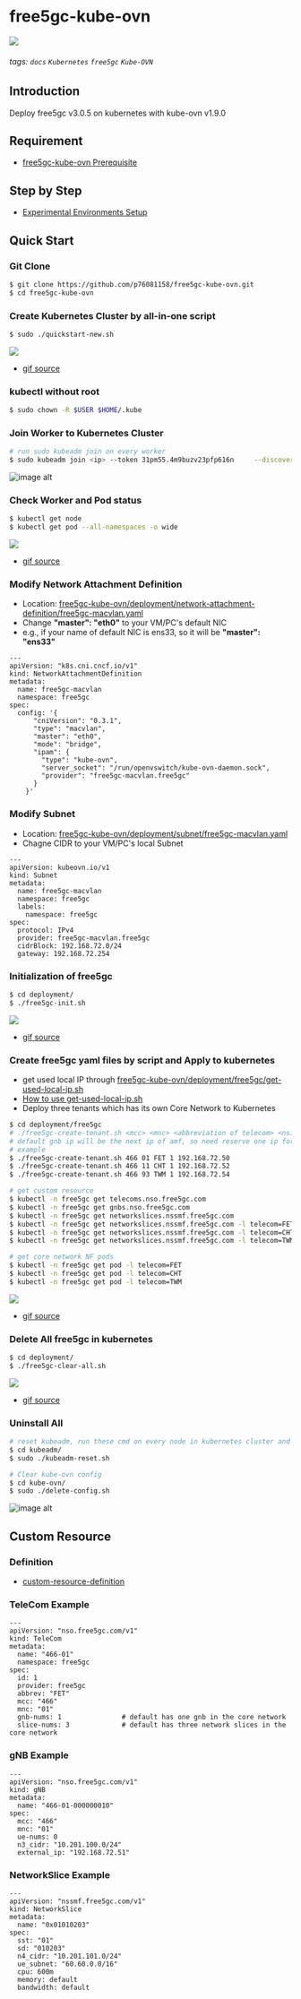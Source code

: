 # free5gc-kube-ovn

![](https://i.imgur.com/wy0NI6X.png)

###### tags: `docs` `Kubernetes` `free5gc` `Kube-OVN`

## Introduction

Deploy free5gc v3.0.5 on kubernetes with kube-ovn v1.9.0

## Requirement

* [free5gc-kube-ovn Prerequisite](https://hackmd.io/@Vcx/HytNUJwS_)

## Step by Step

* [Experimental Environments Setup](https://vcx1127.notion.site/Experimental-Environments-Setup-667b870808b14eeb93cf6de700aaa94e)

## Quick Start

### Git Clone

```bash
$ git clone https://github.com/p76081158/free5gc-kube-ovn.git
$ cd free5gc-kube-ovn
```

### Create Kubernetes Cluster by all-in-one script

```bash
$ sudo ./quickstart-new.sh
```
![](https://github.com/p76081158/free5gc-kube-ovn/blob/assets/docs/terminalizer/gif/quickstart.gif?raw=true)
* [gif source](https://github.com/p76081158/free5gc-kube-ovn/blob/assets/docs/terminalizer/gif/quickstart.gif)

### kubectl without root

```bash
$ sudo chown -R $USER $HOME/.kube
```

### Join Worker to Kubernetes Cluster

```bash
# run sudo kubeadm join on every worker
$ sudo kubeadm join <ip> --token 31pm55.4m9buzv23pfp616n     --discovery-token-ca-cert-hash sha256:48c6017e83ab8bdd4b75bda9285c625808150a07e267d57ccd76aa569597ba4a
```
![image alt](https://github.com/p76081158/free5gc-kube-ovn/blob/assets/docs/terminalizer/gif/join-cluster.gif?raw=true)

### Check Worker and Pod status

```bash
$ kubectl get node
$ kubectl get pod --all-namespaces -o wide
```
![](https://github.com/p76081158/free5gc-kube-ovn/blob/assets/docs/terminalizer/gif/check.gif?raw=true)
* [gif source](https://github.com/p76081158/free5gc-kube-ovn/blob/assets/docs/terminalizer/gif/check.gif)

### Modify Network Attachment Definition

* Location: [free5gc-kube-ovn/deployment/network-attachment-definition/free5gc-macvlan.yaml](https://github.com/p76081158/free5gc-kube-ovn/blob/main/deployment/network-attachment-definition/free5gc-macvlan.yaml)
* Change **"master": "eth0"** to your VM/PC's default NIC
* e.g., if your name of default NIC is ens33, so it will be **"master": "ens33"**
```yaml=
---
apiVersion: "k8s.cni.cncf.io/v1"
kind: NetworkAttachmentDefinition
metadata:
  name: free5gc-macvlan
  namespace: free5gc
spec:
  config: '{
      "cniVersion": "0.3.1",
      "type": "macvlan",
      "master": "eth0",
      "mode": "bridge",
      "ipam": {
        "type": "kube-ovn",
        "server_socket": "/run/openvswitch/kube-ovn-daemon.sock",
        "provider": "free5gc-macvlan.free5gc"
      }
    }'
```

### Modify Subnet

* Location: [free5gc-kube-ovn/deployment/subnet/free5gc-macvlan.yaml](https://github.com/p76081158/free5gc-kube-ovn/blob/main/deployment/subnet/free5gc-macvlan.yaml)
* Chagne CIDR to your VM/PC's local Subnet
```yaml=
---
apiVersion: kubeovn.io/v1
kind: Subnet
metadata:
  name: free5gc-macvlan
  namespace: free5gc
  labels:
    namespace: free5gc
spec:
  protocol: IPv4
  provider: free5gc-macvlan.free5gc
  cidrBlock: 192.168.72.0/24
  gateway: 192.168.72.254
```

### Initialization of free5gc

```bash
$ cd deployment/
$ ./free5gc-init.sh
```
![](https://github.com/p76081158/free5gc-kube-ovn/blob/assets/docs/terminalizer/gif/free5gc-init.gif?raw=true)
* [gif source](https://github.com/p76081158/free5gc-kube-ovn/blob/assets/docs/terminalizer/gif/free5gc-init.gif)

### Create free5gc yaml files by script and Apply to kubernetes

* get used local IP through [free5gc-kube-ovn/deployment/free5gc/get-used-local-ip.sh](https://github.com/p76081158/free5gc-kube-ovn/blob/main/deployment/free5gc/get-used-local-ip.sh)
* [How to use get-used-local-ip.sh](https://hackmd.io/@Vcx/HytNUJwS_#Get-local-used-ip-list)
* Deploy three tenants which has its own Core Network to Kubernetes
```bash
$ cd deployment/free5gc
# ./free5gc-create-tenant.sh <mcc> <mnc> <abbreviation of telecom> <nsi id> <amf ip>
# default gnb ip will be the next ip of amf, so need reserve one ip for default gnb
# example
$ ./free5gc-create-tenant.sh 466 01 FET 1 192.168.72.50 
$ ./free5gc-create-tenant.sh 466 11 CHT 1 192.168.72.52 
$ ./free5gc-create-tenant.sh 466 93 TWM 1 192.168.72.54

# get custom resource
$ kubectl -n free5gc get telecoms.nso.free5gc.com
$ kubectl -n free5gc get gnbs.nso.free5gc.com
$ kubectl -n free5gc get networkslices.nssmf.free5gc.com
$ kubectl -n free5gc get networkslices.nssmf.free5gc.com -l telecom=FET
$ kubectl -n free5gc get networkslices.nssmf.free5gc.com -l telecom=CHT
$ kubectl -n free5gc get networkslices.nssmf.free5gc.com -l telecom=TWM

# get core network NF pods
$ kubectl -n free5gc get pod -l telecom=FET
$ kubectl -n free5gc get pod -l telecom=CHT
$ kubectl -n free5gc get pod -l telecom=TWM
```
![](https://github.com/p76081158/free5gc-kube-ovn/blob/assets/docs/terminalizer/gif/free5gc-create-tenant.gif?raw=true)
* [gif source](https://github.com/p76081158/free5gc-kube-ovn/blob/assets/docs/terminalizer/gif/free5gc-create-tenant.gif)

### Delete All free5gc in kubernetes

```bash
$ cd deployment/
$ ./free5gc-clear-all.sh
```
![](https://github.com/p76081158/free5gc-kube-ovn/blob/assets/docs/terminalizer/gif/free5gc-clear-all.gif?raw=true)
* [gif source](https://github.com/p76081158/free5gc-kube-ovn/blob/assets/docs/terminalizer/gif/free5gc-clear-all.gif)

### Uninstall All

```bash
# reset kubeadm, run these cmd on every node in kubernetes cluster and reboot
$ cd kubeadm/
$ sudo ./kubeadm-reset.sh

# Clear kube-ovn config
$ cd kube-ovn/
$ sudo ./delete-config.sh
```
![image alt](https://github.com/p76081158/free5gc-kube-ovn/blob/assets/docs/terminalizer/gif/uninstall-all.gif?raw=true)

## Custom Resource

### Definition

* [custom-resource-definition](https://github.com/p76081158/free5gc-kube-ovn/tree/main/deployment/custom-resource-definition)

### TeleCom Example

```yaml=
---
apiVersion: "nso.free5gc.com/v1"
kind: TeleCom
metadata:
  name: "466-01"
  namespace: free5gc
spec:
  id: 1
  provider: free5gc
  abbrev: "FET"
  mcc: "466"
  mnc: "01"
  gnb-nums: 1               # default has one gnb in the core network
  slice-nums: 3             # default has three network slices in the core network
```

### gNB Example

```yaml=
---
apiVersion: "nso.free5gc.com/v1"
kind: gNB
metadata:
  name: "466-01-000000010"
spec:
  mcc: "466"
  mnc: "01"
  ue-nums: 0
  n3_cidr: "10.201.100.0/24"
  external_ip: "192.168.72.51"
```

### NetworkSlice Example

```yaml=
---
apiVersion: "nssmf.free5gc.com/v1"
kind: NetworkSlice
metadata:
  name: "0x01010203"
spec:
  sst: "01"
  sd: "010203"
  n4_cidr: "10.201.101.0/24"
  ue_subnet: "60.60.0.0/16"
  cpu: 600m
  memory: default
  bandwidth: default
```